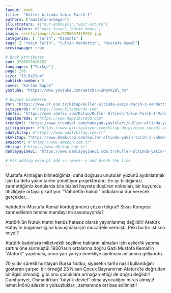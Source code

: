 ```yaml
---
layout: book
title:  "Küller Altında Yakın Tarih 1"
authors: ["mustafa-armagan"]
illustrators: #["nur-dombayci","umit-ozturk"]
translators: #["naci-turan","burak-dogru"]
image: assets/images/ean/9786057410702.jpg
categories: [ "Tarih", "Osmanlı" ]
tags: [ "Yakın Tarih", "Sultan Vahdettin", "Mustafa Kemal"]
previewpage: true

# Book attributes
ean: 9786057410702
languages: ["Türkçe"]
page: 296
size: "13,5x21cm"
publish-number: 5
cover: "Karton Kapak"
youtube: "https://www.youtube.com/watch?v=2M9nVZUl_Yo"

# Buyout Ecommerce
dnr: "https://www.dr.com.tr/kitap/kuller-altinda-yakin-tarih-1-vahdettinden-mustafa-kemale-unutulan-gercekler/mustafa-armagan/arastirma-tarih/tarih/ataturk/urunno=0001938796001"
kitapyurdu: #"https://www.kitapyurdu.com"
idefix: "https://www.idefix.com/Kitap/Kuller-Altinda-Yakin-Tarih-1-Vahdettinden-Mustafa-Kemale-Unutulan-Gercekler/Mustafa-Armagan/Arastirma-Tarih/Tarih/Ataturk/urunno=0001938796001"
hepsiburada: #"https://www.hepsiburada.com"
trendyol: "https://www.trendyol.com/humayun-yayinlari/kuller-altinda-yakin-tarih-1-p-156945073"
gittigidiyor: #"https://www.gittigidiyor.com/kitap-dergi/ezan-sehidi-adnan-menderes_pdp_732728793"
odatvkitap: #"https://www.odatvkitap.com.tr"
bkmkitap: "https://www.bkmkitap.com/kuller-altinda-yakin-tarih-1-vahdettinden-mustafa-kemale-unutulan-gercekler"
amazontr: #"https://www.amazon.com.tr"
dkitap: #"https://www.dkitap.com.tr"
damlayayinevi: "https://www.damlayayinevi.com.tr/kuller-altinda-yakin-tarih-1"

# For adding excerpt add <!--more--> and break the line
---
```

Mustafa Armağan bilmediğimiz, daha doğrusu unutulan yüzünü aydınlatmak için bu defa yakın tarihe yöneltiyor projektörünü. En iyi bildiğimizi zannettiğimiz konularda bile bizleri hayrete düşüren noktaları, bir kuyumcu titizliğiyle ortaya çıkartıyor.
”Vahdettin haindi” iddialarına dur verecek gerçekler…
<!--more--> 

Vahdettin-Mustafa Kemal kördüğümünü çözen telgraf!
Sivas Kongresi zannedilenin tersine mandayı mı savunuyordu?

Atatürk’ün Nutuk metni henüz hatasız olarak yayımlanmış değildir!
Atatürk Hatay’ın bağımsızlığına kavuşması için mücadele vermişti. Peki bu bir istisna mıydı?

Atatürk kadınlara milletvekili seçilme haklarını almaları için askerlik yapma şartını öne sürmüştü!
1930’ların ortalarına doğru Gazi Mustafa Kemal’in “Atatürk” yapılması, onun yarı yarıya emekliye ayrılması anlamına geliyordu.

70 yıldır sürekli hortlayan Bursa Nutku, siyasetin tarihi nasıl kullandığını gösteren çarpıcı bir örneği!
23 Nisan Çocuk Bayramı’nın Atatürk’le doğrudan bir ilgisi olmadığı gibi onu çocuklara armağan ettiği de doğru değildir!
Cumhuriyet, Osmanlı’dan “büyük devlet” olma ayrıcalığını miras almıştı!
İsmet İnönü ailesinin yolsuzlukları, zamanında ört bas edilmişti!
